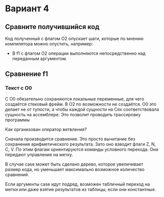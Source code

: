 # Вариант 4

## Сравните получившийся код

Код полученный с флагом O2 опускает шаги, которые по мнению компилятора можно опустить, например:

* В f1 с флагом O2 операции выполняются непосредственно над переданным аргументом.

## Сравнение f1

### Текст с O0

C O0 обязательно сохраняются локальные переменные, для чего создаётся стековый фрейм. В О2 по возможности не создаётся. 
О0 это делает не от тупости, а чтобы каждой сущности на Сях соответствовала сущность на ассемблере. Это позволит проводить трассировку программы


Как организован оператор ветвления?

Сначала производится сравнение. Это просто вычитание без сохранения арифметического результата. Зато оно взводит флаги Z, N, C, V. По этим
флагам ориентируются команды условного перехода. Они передают управление на метку.

В случае case может быть сделано дерево, которое увеличивает размер кода, но уменьшает максимально возможное количество сравнений.

Если аргументы case идут подряд, возможен табличный переход на метки или даже взятие результатов из таблицы, если они константные. 

```asm

```